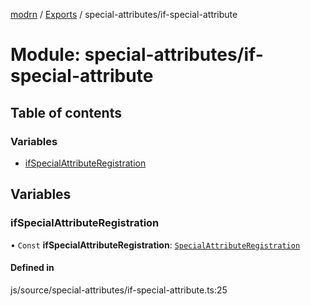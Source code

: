 [modrn](../README.md) / [Exports](../modules.md) / special-attributes/if-special-attribute

# Module: special-attributes/if-special-attribute

## Table of contents

### Variables

- [ifSpecialAttributeRegistration](special_attributes_if_special_attribute.md#ifspecialattributeregistration)

## Variables

### ifSpecialAttributeRegistration

• `Const` **ifSpecialAttributeRegistration**: [`SpecialAttributeRegistration`](core_types_variables.md#specialattributeregistration)

#### Defined in

js/source/special-attributes/if-special-attribute.ts:25
